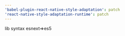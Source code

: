 ```yaml
---
'babel-plugin-react-native-style-adaptation': patch
'react-native-style-adaptation-runtime': patch
---
```


lib syntax esnext=>es5
